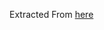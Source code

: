 Extracted From [here](https://github.com/EOSIO/ual-reactjs-renderer/blob/master/examples/src/ButtonWebViewReact.tsx)
